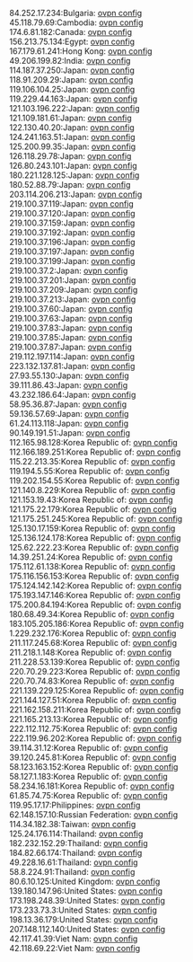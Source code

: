 84.252.17.234:Bulgaria: [ovpn config](vpn/84_252_17_234.ovpn)  
45.118.79.69:Cambodia: [ovpn config](vpn/45_118_79_69.ovpn)  
174.6.81.182:Canada: [ovpn config](vpn/174_6_81_182.ovpn)  
156.213.75.134:Egypt: [ovpn config](vpn/156_213_75_134.ovpn)  
167.179.61.241:Hong Kong: [ovpn config](vpn/167_179_61_241.ovpn)  
49.206.199.82:India: [ovpn config](vpn/49_206_199_82.ovpn)  
114.187.37.250:Japan: [ovpn config](vpn/114_187_37_250.ovpn)  
118.91.209.29:Japan: [ovpn config](vpn/118_91_209_29.ovpn)  
119.106.104.25:Japan: [ovpn config](vpn/119_106_104_25.ovpn)  
119.229.44.163:Japan: [ovpn config](vpn/119_229_44_163.ovpn)  
121.103.196.222:Japan: [ovpn config](vpn/121_103_196_222.ovpn)  
121.109.181.61:Japan: [ovpn config](vpn/121_109_181_61.ovpn)  
122.130.40.20:Japan: [ovpn config](vpn/122_130_40_20.ovpn)  
124.241.163.51:Japan: [ovpn config](vpn/124_241_163_51.ovpn)  
125.200.99.35:Japan: [ovpn config](vpn/125_200_99_35.ovpn)  
126.118.29.78:Japan: [ovpn config](vpn/126_118_29_78.ovpn)  
126.80.243.101:Japan: [ovpn config](vpn/126_80_243_101.ovpn)  
180.221.128.125:Japan: [ovpn config](vpn/180_221_128_125.ovpn)  
180.52.88.79:Japan: [ovpn config](vpn/180_52_88_79.ovpn)  
203.114.206.213:Japan: [ovpn config](vpn/203_114_206_213.ovpn)  
219.100.37.119:Japan: [ovpn config](vpn/219_100_37_119.ovpn)  
219.100.37.120:Japan: [ovpn config](vpn/219_100_37_120.ovpn)  
219.100.37.159:Japan: [ovpn config](vpn/219_100_37_159.ovpn)  
219.100.37.192:Japan: [ovpn config](vpn/219_100_37_192.ovpn)  
219.100.37.196:Japan: [ovpn config](vpn/219_100_37_196.ovpn)  
219.100.37.197:Japan: [ovpn config](vpn/219_100_37_197.ovpn)  
219.100.37.199:Japan: [ovpn config](vpn/219_100_37_199.ovpn)  
219.100.37.2:Japan: [ovpn config](vpn/219_100_37_2.ovpn)  
219.100.37.201:Japan: [ovpn config](vpn/219_100_37_201.ovpn)  
219.100.37.209:Japan: [ovpn config](vpn/219_100_37_209.ovpn)  
219.100.37.213:Japan: [ovpn config](vpn/219_100_37_213.ovpn)  
219.100.37.60:Japan: [ovpn config](vpn/219_100_37_60.ovpn)  
219.100.37.63:Japan: [ovpn config](vpn/219_100_37_63.ovpn)  
219.100.37.83:Japan: [ovpn config](vpn/219_100_37_83.ovpn)  
219.100.37.85:Japan: [ovpn config](vpn/219_100_37_85.ovpn)  
219.100.37.87:Japan: [ovpn config](vpn/219_100_37_87.ovpn)  
219.112.197.114:Japan: [ovpn config](vpn/219_112_197_114.ovpn)  
223.132.137.81:Japan: [ovpn config](vpn/223_132_137_81.ovpn)  
27.93.55.130:Japan: [ovpn config](vpn/27_93_55_130.ovpn)  
39.111.86.43:Japan: [ovpn config](vpn/39_111_86_43.ovpn)  
43.232.186.64:Japan: [ovpn config](vpn/43_232_186_64.ovpn)  
58.95.36.87:Japan: [ovpn config](vpn/58_95_36_87.ovpn)  
59.136.57.69:Japan: [ovpn config](vpn/59_136_57_69.ovpn)  
61.24.113.118:Japan: [ovpn config](vpn/61_24_113_118.ovpn)  
90.149.191.51:Japan: [ovpn config](vpn/90_149_191_51.ovpn)  
112.165.98.128:Korea Republic of: [ovpn config](vpn/112_165_98_128.ovpn)  
112.166.189.251:Korea Republic of: [ovpn config](vpn/112_166_189_251.ovpn)  
115.22.213.35:Korea Republic of: [ovpn config](vpn/115_22_213_35.ovpn)  
119.194.5.55:Korea Republic of: [ovpn config](vpn/119_194_5_55.ovpn)  
119.202.154.55:Korea Republic of: [ovpn config](vpn/119_202_154_55.ovpn)  
121.140.8.229:Korea Republic of: [ovpn config](vpn/121_140_8_229.ovpn)  
121.153.19.43:Korea Republic of: [ovpn config](vpn/121_153_19_43.ovpn)  
121.175.22.179:Korea Republic of: [ovpn config](vpn/121_175_22_179.ovpn)  
121.175.251.245:Korea Republic of: [ovpn config](vpn/121_175_251_245.ovpn)  
125.130.17.159:Korea Republic of: [ovpn config](vpn/125_130_17_159.ovpn)  
125.136.124.178:Korea Republic of: [ovpn config](vpn/125_136_124_178.ovpn)  
125.62.222.23:Korea Republic of: [ovpn config](vpn/125_62_222_23.ovpn)  
14.39.251.24:Korea Republic of: [ovpn config](vpn/14_39_251_24.ovpn)  
175.112.61.138:Korea Republic of: [ovpn config](vpn/175_112_61_138.ovpn)  
175.116.156.153:Korea Republic of: [ovpn config](vpn/175_116_156_153.ovpn)  
175.124.142.142:Korea Republic of: [ovpn config](vpn/175_124_142_142.ovpn)  
175.193.147.146:Korea Republic of: [ovpn config](vpn/175_193_147_146.ovpn)  
175.200.84.194:Korea Republic of: [ovpn config](vpn/175_200_84_194.ovpn)  
180.68.49.34:Korea Republic of: [ovpn config](vpn/180_68_49_34.ovpn)  
183.105.205.186:Korea Republic of: [ovpn config](vpn/183_105_205_186.ovpn)  
1.229.232.176:Korea Republic of: [ovpn config](vpn/1_229_232_176.ovpn)  
211.117.245.68:Korea Republic of: [ovpn config](vpn/211_117_245_68.ovpn)  
211.218.1.148:Korea Republic of: [ovpn config](vpn/211_218_1_148.ovpn)  
211.228.53.139:Korea Republic of: [ovpn config](vpn/211_228_53_139.ovpn)  
220.70.29.223:Korea Republic of: [ovpn config](vpn/220_70_29_223.ovpn)  
220.70.74.83:Korea Republic of: [ovpn config](vpn/220_70_74_83.ovpn)  
221.139.229.125:Korea Republic of: [ovpn config](vpn/221_139_229_125.ovpn)  
221.144.127.51:Korea Republic of: [ovpn config](vpn/221_144_127_51.ovpn)  
221.162.158.211:Korea Republic of: [ovpn config](vpn/221_162_158_211.ovpn)  
221.165.213.13:Korea Republic of: [ovpn config](vpn/221_165_213_13.ovpn)  
222.112.112.75:Korea Republic of: [ovpn config](vpn/222_112_112_75.ovpn)  
222.119.96.202:Korea Republic of: [ovpn config](vpn/222_119_96_202.ovpn)  
39.114.31.12:Korea Republic of: [ovpn config](vpn/39_114_31_12.ovpn)  
39.120.245.81:Korea Republic of: [ovpn config](vpn/39_120_245_81.ovpn)  
58.123.163.152:Korea Republic of: [ovpn config](vpn/58_123_163_152.ovpn)  
58.127.1.183:Korea Republic of: [ovpn config](vpn/58_127_1_183.ovpn)  
58.234.16.181:Korea Republic of: [ovpn config](vpn/58_234_16_181.ovpn)  
61.85.74.75:Korea Republic of: [ovpn config](vpn/61_85_74_75.ovpn)  
119.95.17.17:Philippines: [ovpn config](vpn/119_95_17_17.ovpn)  
62.148.157.10:Russian Federation: [ovpn config](vpn/62_148_157_10.ovpn)  
114.34.182.38:Taiwan: [ovpn config](vpn/114_34_182_38.ovpn)  
125.24.176.114:Thailand: [ovpn config](vpn/125_24_176_114.ovpn)  
182.232.152.29:Thailand: [ovpn config](vpn/182_232_152_29.ovpn)  
184.82.66.174:Thailand: [ovpn config](vpn/184_82_66_174.ovpn)  
49.228.16.61:Thailand: [ovpn config](vpn/49_228_16_61.ovpn)  
58.8.224.91:Thailand: [ovpn config](vpn/58_8_224_91.ovpn)  
80.6.10.125:United Kingdom: [ovpn config](vpn/80_6_10_125.ovpn)  
139.180.147.96:United States: [ovpn config](vpn/139_180_147_96.ovpn)  
173.198.248.39:United States: [ovpn config](vpn/173_198_248_39.ovpn)  
173.233.73.3:United States: [ovpn config](vpn/173_233_73_3.ovpn)  
198.13.36.179:United States: [ovpn config](vpn/198_13_36_179.ovpn)  
207.148.112.140:United States: [ovpn config](vpn/207_148_112_140.ovpn)  
42.117.41.39:Viet Nam: [ovpn config](vpn/42_117_41_39.ovpn)  
42.118.69.22:Viet Nam: [ovpn config](vpn/42_118_69_22.ovpn)  
